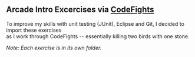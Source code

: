 Arcade Intro Excercises via [CodeFights](https://codefights.com/)
-----

To improve my skills with unit testing (JUnit), Eclipse and Git, I decided to import these exercises<br> as I work through CodeFights -- essentially killing two birds with one stone.

*Note: Each exercise is in its own folder.*
